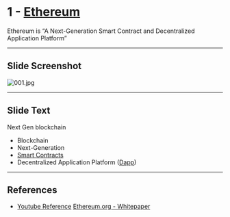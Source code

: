 # 1 - [Ethereum](Ethereum.md)

Ethereum is “A Next-Generation Smart Contract and Decentralized Application Platform” 

___
## Slide Screenshot
![001.jpg](../../images/1.%20Ethereum%20101/001.jpg)
___
## Slide Text
Next Gen blockchain
- Blockchain
- Next-Generation
- [Smart Contracts](Smart%20Contracts.md)
- Decentralized Application Platform ([Dapp](Dapp.md))
___
## References
- [Youtube Reference](https://youtu.be/44qhIBMGMoM?t=193)
[Ethereum.org - Whitepaper](https://ethereum.org/en/whitepaper/)
